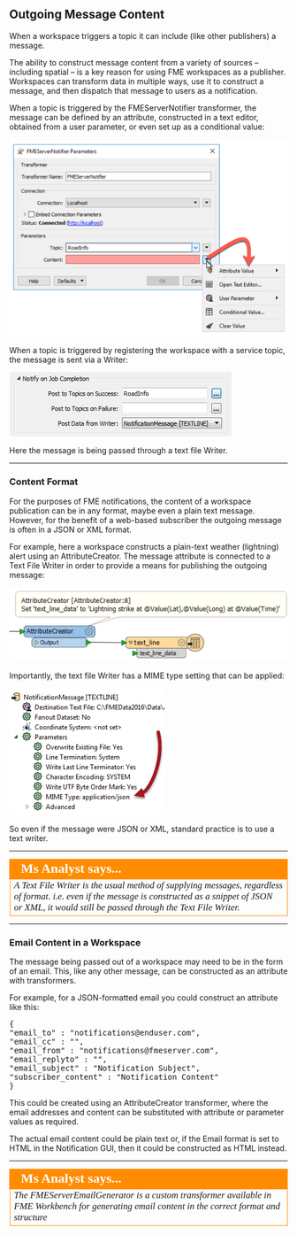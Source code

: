 ## Outgoing Message Content ##

When a workspace triggers a topic it can include (like other publishers) a message.

The ability to construct message content from a variety of sources – including spatial – is a key reason for using FME workspaces as a publisher. Workspaces can transform data in multiple ways, use it to construct a message, and then dispatch that message to users as a notification.

When a topic is triggered by the FMEServerNotifier transformer, the message can be defined by an attribute, constructed in a text editor, obtained from a user parameter, or even set up as a conditional value: 

![](./Images/Img4.027.FMEServerNotifierMessage.png)

When a topic is triggered by registering the workspace with a service topic, the message is sent via a Writer:

![](./Images/Img4.028.RegistrationNotificationWriter.png)

Here the message is being passed through a text file Writer.

---

### Content Format ###

For the purposes of FME notifications, the content of a workspace publication can be in any format, maybe even a plain text message. However, for the benefit of a web-based subscriber the outgoing message is often in a JSON or XML format.

For example, here a workspace constructs a plain-text weather (lightning) alert using an AttributeCreator. The message attribute is connected to a Text File Writer in order to provide a means for publishing the outgoing message:

![](./Images/Img4.029.ConstructedNotificationMessage.png)

Importantly, the text file Writer has a MIME type setting that can be applied:

![](./Images/Img4.030.TextfileMimeType.png)

So even if the message were JSON or XML, standard practice is to use a text writer. 

---

<!--Person X Says Section-->

<table style="border-spacing: 0px">
<tr>
<td style="vertical-align:middle;background-color:darkorange;border: 2px solid darkorange">
<i class="fa fa-quote-left fa-lg fa-pull-left fa-fw" style="color:white;padding-right: 12px;vertical-align:text-top"></i>
<span style="color:white;font-size:x-large;font-weight: bold;font-family:serif">Ms Analyst says...</span>
</td>
</tr>

<tr>
<td style="border: 1px solid darkorange">
<span style="font-family:serif; font-style:italic; font-size:larger">
A Text File Writer is the usual method of supplying messages, regardless of format. i.e. even if the message is constructed as a snippet of JSON or XML, it would still be passed through the Text File Writer.
</span>
</td>
</tr>
</table>

---

### Email Content in a Workspace ###

The message being passed out of a workspace may need to be in the form of an email. This, like any other message, can be constructed as an attribute with transformers.

For example, for a JSON-formatted email you could construct an attribute like this:

<pre>
{
"email_to" : "notifications@enduser.com",
"email_cc" : "",
"email_from" : "notifications@fmeserver.com",
"email_replyto" : "",
"email_subject" : "Notification Subject",
"subscriber_content" : "Notification Content"
}
</pre>

This could be created using an AttributeCreator transformer, where the email addresses and content can be substituted with attribute or parameter values as required.

The actual email content could be plain text or, if the Email format is set to HTML in the Notification GUI, then it could be constructed as HTML instead.

---

<!--Person X Says Section-->

<table style="border-spacing: 0px">
<tr>
<td style="vertical-align:middle;background-color:darkorange;border: 2px solid darkorange">
<i class="fa fa-quote-left fa-lg fa-pull-left fa-fw" style="color:white;padding-right: 12px;vertical-align:text-top"></i>
<span style="color:white;font-size:x-large;font-weight: bold;font-family:serif">Ms Analyst says...</span>
</td>
</tr>

<tr>
<td style="border: 1px solid darkorange">
<span style="font-family:serif; font-style:italic; font-size:larger">
The FMEServerEmailGenerator is a custom transformer available in FME Workbench for generating email content in the correct format and structure
</span>
</td>
</tr>
</table>
